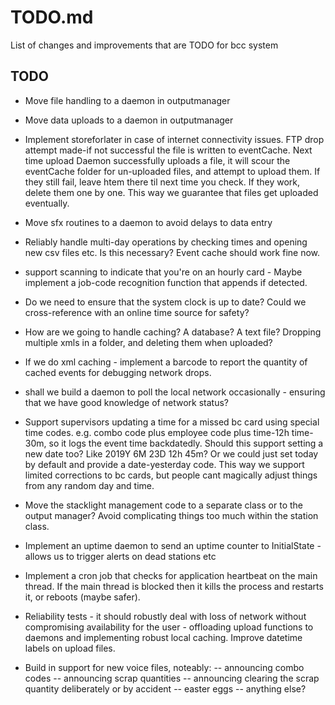 # TODO.md

List of changes and improvements that are TODO for bcc system

## TODO

- Move file handling to a daemon in outputmanager
- Move data uploads to a daemon in outputmanager
- Implement storeforlater in case of internet connectivity issues. FTP drop attempt made-if not successful the file is written to eventCache. Next time upload Daemon successfully uploads a file, it will scour the eventCache folder for un-uploaded files, and attempt to upload them. If they still fail, leave htem there til next time you check. If they work, delete them one by one. This way we guarantee that files get uploaded eventually.

- Move sfx routines to a daemon to avoid delays to data entry

- Reliably handle multi-day operations by checking times and opening new csv files etc. Is this necessary? Event cache should work fine now.

- support scanning to indicate that you're on an hourly card - Maybe implement a job-code recognition function that appends if detected.

- Do we need to ensure that the system clock is up to date? Could we cross-reference with an online time source for safety?

- How are we going to handle caching? A database? A text file? Dropping multiple xmls in a folder, and deleting them when uploaded?
- If we do xml caching - implement a barcode to report the quantity of cached events for debugging network drops.
- shall we build a daemon to poll the local network occasionally - ensuring that we have good knowledge of network status?

- Support supervisors updating a time for a missed bc card using special time codes. e.g. combo code plus employee code plus time-12h time-30m, so it logs the event time backdatedly. Should this support setting a new date too? Like 2019Y 6M 23D 12h 45m? Or we could just set today by default and provide a date-yesterday code. This way we support limited corrections to bc cards, but people cant magically adjust things from any random day and time.

- Move the stacklight management code to a separate class or to the output manager? Avoid complicating things too much within the station class.

- Implement an uptime daemon to send an uptime counter to InitialState - allows us to trigger alerts on dead stations etc

- Implement a cron job that checks for application heartbeat on the main thread. If the main thread is blocked then it kills the process and restarts it, or reboots (maybe safer).

- Reliability tests - it should robustly deal with loss of network without compromising availability for the user - offloading upload functions to daemons and implementing robust local caching. Improve datetime labels on upload files.

- Build in support for new voice files, noteably:
-- announcing combo codes
-- announcing scrap quantities
-- announcing clearing the scrap quantity deliberately or by accident
-- easter eggs
-- anything else?